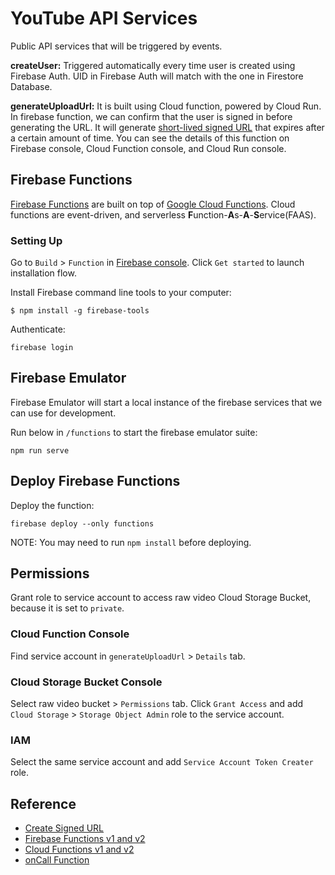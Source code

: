# YouTube API Services

Public API services that will be triggered by events. 

**createUser:** Triggered automatically every time user is created using Firebase Auth. UID in Firebase Auth will match with the one in Firestore Database.

**generateUploadUrl:** It is built using Cloud function, powered by Cloud Run. In firebase function, we can confirm that the user is signed in before generating the URL. It will generate [short-lived signed URL](https://cloud.google.com/storage/docs/access-control/signed-urls) that expires after a certain amount of time. You can see the details of this function on Firebase console, Cloud Function console, and Cloud Run console. 



## Firebase Functions

[Firebase Functions](https://firebase.google.com/docs/functions) are built on top of [Google Cloud Functions](https://cloud.google.com/functions). Cloud functions are event-driven, and serverless **F**unction-**A**s-**A**-**S**ervice(FAAS).

### Setting Up
Go to `Build` > `Function` in [Firebase console](https://console.firebase.google.com/?authuser=3). Click `Get started` to launch installation flow.

Install Firebase command line tools to your computer:
```
$ npm install -g firebase-tools
```
Authenticate:
```
firebase login
```

## Firebase Emulator

Firebase Emulator will start a local instance of the firebase services that we can use for development.

Run below in `/functions` to start the firebase emulator suite:
```
npm run serve
```

## Deploy Firebase Functions

Deploy the function:
```
firebase deploy --only functions
```
NOTE: You may need to run `npm install` before deploying.


## Permissions
Grant role to service account to access raw video Cloud Storage Bucket, because it is set to `private`.

### Cloud Function Console
Find service account in `generateUploadUrl` > `Details` tab.

### Cloud Storage Bucket Console
Select raw video bucket > `Permissions` tab. Click `Grant Access` and add `Cloud Storage` > `Storage Object Admin` role to the service account.

### IAM
Select the same service account and add `Service Account Token Creater` role. 

## Reference
- [Create Signed URL](https://cloud.google.com/storage/docs/samples/storage-generate-upload-signed-url-v4#storage_generate_upload_signed_url_v4-nodejs)
- [Firebase Functions v1 and v2](https://firebase.google.com/docs/functions/version-comparison)
- [Cloud Functions v1 and v2](https://cloud.google.com/functions/docs/concepts/version-comparison)
- [onCall Function](https://firebase.google.com/docs/functions/callable?gen=2nd)